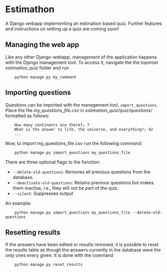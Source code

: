 # Estimathon
A Django webapp implementing an estimation based quiz. Further features and instructions on setting up a quiz are coming soon!

## Managing the web app
Like any other Django-webapp, management of the application happens with the Django management tool. To access it, navigate the the topmost *estimation_quiz* folder and run
```
    python manage.py my_command
```

## Importing questions
Questions can be imported with the management tool, `import_questions`. Place the file *my_questions_file.csv* in *estimation_quiz/quiz/questions/* formatted as follows:
```csv
    How many continents are there?; 7
    What is the answer to life, the universe, and everything?; 42
    ...
```

Now, to import my_questions_file.csv run the following command:
```
    python manage.py import_questions my_questions_file
```
There are three optional flags to the function:
- `--delete-old-questions`: Removes all previous questions from the database.
- `--deactivate-old-questions`: Retains previous questions but makes them inactive, i.e., they will not be part of the quiz.
- `--silent`: Suppresses output

An example:
```
    python manage.py import_questions my_questions_file --delete-old-questions
```

## Resetting results
If the answers have been edited or results removed, it is possible to reset the results table as though the answers currently in the database were the only ones every given. It is done with the command
```
    python manage.py reset_results
```
